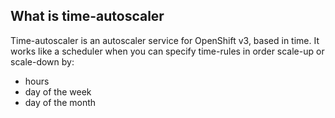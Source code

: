 ## What is time-autoscaler

Time-autoscaler is an autoscaler service for OpenShift v3, based in time. It works like a scheduler when you can specify time-rules in order scale-up or scale-down by:

* hours
* day of the week
* day of the month
